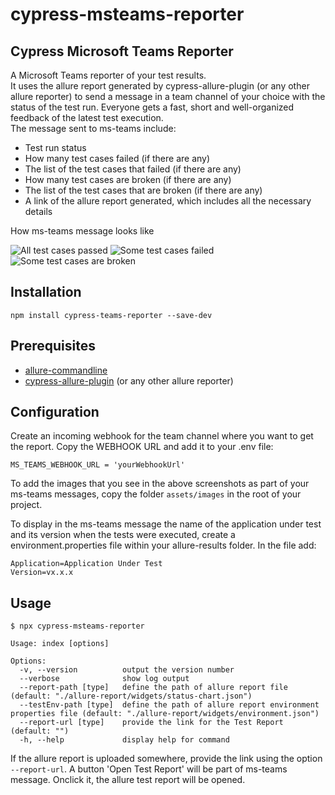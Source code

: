 # cypress-msteams-reporter

## Cypress Microsoft Teams Reporter

A Microsoft Teams reporter of your test results.  
It uses the allure report generated by cypress-allure-plugin (or any other allure reporter) to send a message in a team channel of your choice with the status of the test run.
Everyone gets a fast, short and well-organized feedback of the latest test execution.  
The message sent to ms-teams include:

- Test run status
- How many test cases failed (if there are any)
- The list of the test cases that failed (if there are any)
- How many test cases are broken (if there are any)
- The list of the test cases that are broken (if there are any)
- A link of the allure report generated, which includes all the necessary details

How ms-teams message looks like

![All test cases passed](/assets/screenshots/report-passed.PNG)
![Some test cases failed](/assets/screenshots/report-failed.PNG)
![Some test cases are broken](/assets/screenshots/report-broken.PNG)

## Installation

```
npm install cypress-teams-reporter --save-dev
```

## Prerequisites

- [allure-commandline](https://www.npmjs.com/package/allure-commandline)
- [cypress-allure-plugin](https://www.npmjs.com/package/@shelex/cypress-allure-plugin) (or any other allure reporter)

## Configuration

Create an incoming webhook for the team channel where you want to get the report. Copy the WEBHOOK URL and add it to your .env file:

```
MS_TEAMS_WEBHOOK_URL = 'yourWebhookUrl'
```

To add the images that you see in the above screenshots as part of your ms-teams messages, copy the folder `assets/images` in the root of your project.

To display in the ms-teams message the name of the application under test and its version when the tests were executed, create a environment.properties file within your allure-results folder. In the file add:

```
Application=Application Under Test
Version=vx.x.x
```

## Usage

```
$ npx cypress-msteams-reporter
```

```
Usage: index [options]

Options:
  -v, --version          output the version number
  --verbose              show log output
  --report-path [type]   define the path of allure report file (default: "./allure-report/widgets/status-chart.json")
  --testEnv-path [type]  define the path of allure report environment properties file (default: "./allure-report/widgets/environment.json")
  --report-url [type]    provide the link for the Test Report (default: "")
  -h, --help             display help for command
```

If the allure report is uploaded somewhere, provide the link using the option `--report-url`. A button 'Open Test Report' will be part of ms-teams message. Onclick it, the allure test report will be opened.
